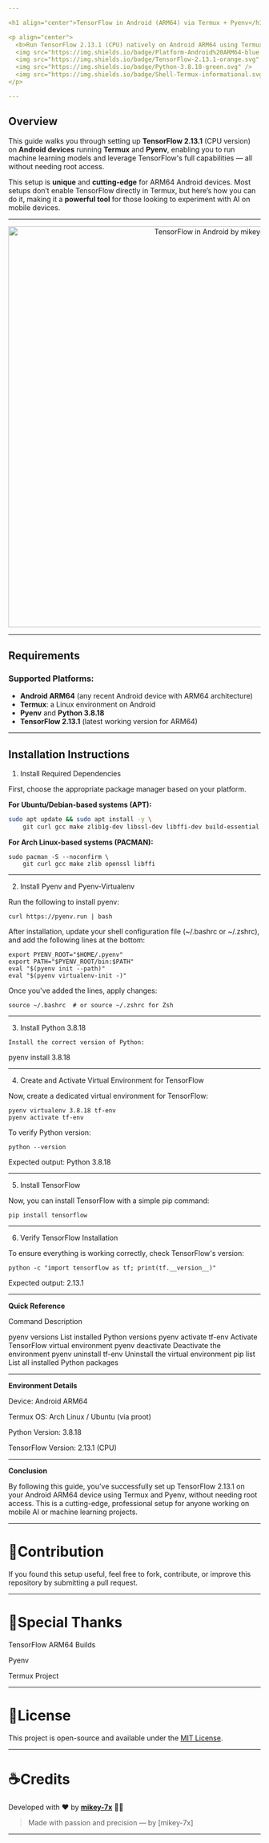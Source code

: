 ```yaml
---

<h1 align="center">TensorFlow in Android (ARM64) via Termux + Pyenv</h1>

<p align="center">
  <b>Run TensorFlow 2.13.1 (CPU) natively on Android ARM64 using Termux and Pyenv</b><br><br>
  <img src="https://img.shields.io/badge/Platform-Android%20ARM64-blue.svg" />
  <img src="https://img.shields.io/badge/TensorFlow-2.13.1-orange.svg" />
  <img src="https://img.shields.io/badge/Python-3.8.18-green.svg" />
  <img src="https://img.shields.io/badge/Shell-Termux-informational.svg" />
</p>

---
```


## Overview

This guide walks you through setting up **TensorFlow 2.13.1** (CPU version) on **Android devices** running **Termux** and **Pyenv**, enabling you to run machine learning models and leverage TensorFlow's full capabilities — all without needing root access.

This setup is **unique** and **cutting-edge** for ARM64 Android devices. Most setups don’t enable TensorFlow directly in Termux, but here’s how you can do it, making it a **powerful tool** for those looking to experiment with AI on mobile devices.

---
<p align="center">
  <img src="banner.png" alt="TensorFlow in Android by mikey-7x" width="800"/>
</p>

---

## Requirements

### Supported Platforms:

- **Android ARM64** (any recent Android device with ARM64 architecture)
- **Termux**: a Linux environment on Android
- **Pyenv** and **Python 3.8.18**
- **TensorFlow 2.13.1** (latest working version for ARM64)

---

## Installation Instructions

1. Install Required Dependencies

First, choose the appropriate package manager based on your platform.

**For Ubuntu/Debian-based systems (APT):**

```bash
sudo apt update && sudo apt install -y \
    git curl gcc make zlib1g-dev libssl-dev libffi-dev build-essential
```

**For Arch Linux-based systems (PACMAN):**

```
sudo pacman -S --noconfirm \
    git curl gcc make zlib openssl libffi

```
---

2. Install Pyenv and Pyenv-Virtualenv

Run the following to install pyenv:
```
curl https://pyenv.run | bash
```

After installation, update your shell configuration file (~/.bashrc or ~/.zshrc), and add the following lines at the bottom:
```
export PYENV_ROOT="$HOME/.pyenv"
export PATH="$PYENV_ROOT/bin:$PATH"
eval "$(pyenv init --path)"
eval "$(pyenv virtualenv-init -)"
```

Once you've added the lines, apply changes:
```
source ~/.bashrc  # or source ~/.zshrc for Zsh
```

---

3. Install Python 3.8.18
```
Install the correct version of Python:
```

pyenv install 3.8.18


---

4. Create and Activate Virtual Environment for TensorFlow

Now, create a dedicated virtual environment for TensorFlow:
```
pyenv virtualenv 3.8.18 tf-env
pyenv activate tf-env
```

To verify Python version:
```
python --version
```

Expected output: Python 3.8.18


---

5. Install TensorFlow

Now, you can install TensorFlow with a simple pip command:
```
pip install tensorflow
```

---

6. Verify TensorFlow Installation

To ensure everything is working correctly, check TensorFlow's version:
```
python -c "import tensorflow as tf; print(tf.__version__)"
```

Expected output: 2.13.1


---

**Quick Reference**

Command	Description

pyenv versions	List installed Python versions
pyenv activate tf-env	Activate TensorFlow virtual environment
pyenv deactivate	Deactivate the environment
pyenv uninstall tf-env	Uninstall the virtual environment
pip list	List all installed Python packages



---

**Environment Details**

Device: Android ARM64

Termux OS: Arch Linux / Ubuntu (via proot)

Python Version: 3.8.18

TensorFlow Version: 2.13.1 (CPU)


---


**Conclusion**

By following this guide, you’ve successfully set up TensorFlow 2.13.1 on your Android ARM64 device using Termux and Pyenv, without needing root access. This is a cutting-edge, professional setup for anyone working on mobile AI or machine learning projects.


---

# 🍁Contribution

If you found this setup useful, feel free to fork, contribute, or improve this repository by submitting a pull request.


---

# 🪽Special Thanks

TensorFlow ARM64 Builds

Pyenv

Termux Project

---

# 📜License

This project is open-source and available under the [MIT License](LICENSE).

---

# ☕Credits

Developed with  ❤️ by **[mikey-7x](https://github.com/mikey-7x)** 🚀🔥  

> Made with passion and precision — by [mikey-7x]



---

